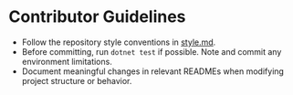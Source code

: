 # Contributor Guidelines

- Follow the repository style conventions in [style.md](style.md).
- Before committing, run `dotnet test` if possible. Note and commit any environment limitations.
- Document meaningful changes in relevant READMEs when modifying project structure or behavior.

